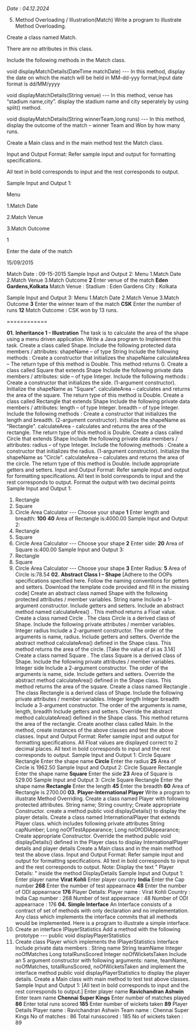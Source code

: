 
*Date : 04.12.2024*



5. Method Overloading / Illustration(Match)
Write a program to illustrate Method Overloading.
  
Create a class named Match.
  
There are no attributes in this class.
  
Include the following methods in the Match class.
  
void displayMatchDetails(DateTime matchDate) --- In this method, display the date on which the match will be held in MM-dd-yyy format,Input date format is dd/MM/yyyy
  
void displayMatchDetails(String venue) --- In this method, venue has “stadium name,city”. display the stadium name and city seperately by using split() method.
  
void displayMatchDetails(String winnerTeam,long runs) --- In this method, display the outcome of the match – winner Team and Won by how many runs.
  
  
  
Create a Main class and in the main method test the Match class.
  
Input and Output Format:
Refer sample input and output for formatting specifications.
  
All text in bold corresponds to input and the rest corresponds to output.
  
Sample Input and Output 1:
  
Menu
  
1.Match Date
  
2.Match Venue
  
3.Match Outcome
  
1
  
Enter the date of the match
  
15/09/2015
  
Match Date : 09-15-2015
Sample Input and Output 2:
Menu
1.Match Date
2.Match Venue
3.Match Outcome
**2**
Enter venue of the match
**Eden Gardens,Kolkata**
Match Venue :
Stadium : Eden Gardens
City : Kolkata
  
  
Sample Input and Output 3:
Menu
1.Match Date
2.Match Venue
3.Match Outcome
**3**
Enter the winner team of the match
**CSK**
Enter the number of runs
**12**
Match Outcome :
CSK won by 13 runs.


============


**01.**  **Inheritance 1 - Illustration**
The task is to calculate the area of the shape using a menu driven application.
Write a Java program to Implement this task.
Create a class called Shape.
Include the following protected data members / attributes:
shapeName – of type String
Include the following methods :
Create a constructor that initializes the shapeName
calculateArea –  The return type of this method is Double. This method returns 0.
Create a class called Square that extends Shape
Include the following private data members / attributes:
side – of type Integer.
Include the following methods :
Create a constructor that initializes the side. (1-argument constructor). Initialize the shapeName as "Square".
calculateArea – calculates and returns the area of the square. The return type of this method is Double.
Create a class called Rectangle that extends Shape 
Include the following private data members / attributes:
length – of type Integer.
breadth – of type Integer.
Include the following methods :
Create a constructor that initializes the length and breadth. (2-argument constructor). Initialize the shapeName as "Rectangle".
calculateArea - calculates and returns the area of the rectangle. The return type of this method is Double.
Create a class called Circle that extends Shape
Include the following private data members / attributes:
radius – of type Integer.
Include the following methods :
Create a constructor that initializes the radius. (1-argument constructor). Initialize the shapeName as "Circle".
calculateArea – calculates and returns the area of the circle. The return type of this method is Double.
Include appropriate getters and setters.
Input and Output Format:
Refer sample input and output for formatting specifications.
All text in bold corresponds to input and the rest corresponds to output.
Format the output with two decimal points
Sample Input and Output 1:
1. Rectangle
2. Square
3. Circle
Area Calculator --- Choose your shape
**1**
Enter length and breadth:
**100**
**40**
Area of Rectangle is:4000.00
Sample Input and Output 2:
1. Rectangle
2. Square
3. Circle
Area Calculator --- Choose your shape
**2**
Enter side:
**20**
Area of Square is:400.00
Sample Input and Output 3:
1. Rectangle
2. Square
3. Circle
Area Calculator --- Choose your shape
**3**
Enter Radius:
**5**
Area of Circle is:78.54
**02.**  **Abstract Class I – Shape**
[Adhere to the OOPs specifications specified here. Follow the naming conventions for getters and setters. Download the template code provided and fill in the missing code]
Create an abstract class named Shape with the following protected attributes / member variables.
String name
Include a 1-argument constructor.
Include getters and setters.
Include an abstract method named calculateArea() . This method returns a Float value.
Create a class named Circle . The class Circle is a derived class of Shape. Include the following private attributes / member variables.
Integer radius
Include a 2-argument constructor. The order of the arguments is name, radius.
Include getters and setters.
Override the abstract method calculateArea() defined in the Shape class. This method returns the area of the circle. [Take the value of pi as 3.14]
Create a class named Square . The class Square is a derived class of Shape. Include the following private attributes / member variables.
Integer side
Include a 2-argument constructor. The order of the arguments is name, side.
Include getters and setters.
Override the abstract method calculateArea() defined in the Shape class. This method returns the area of the square.
Create a class named Rectangle . The class Rectangle is a derived class of Shape. Include the following private attributes / member variables.
Integer length
Integer breadth
Include a 3-argument constructor. The order of the arguments is name, length, breadth
Include getters and setters.
Override the abstract method calculateArea() defined in the Shape class. This method returns the area of the rectangle.
Create another class called Main. In the method, create instances of the above classes and test the above classes.
Input and Output Format:
Refer sample input and output for formatting specifications.
All Float values are displayed correct to 2 decimal places.
All text in bold corresponds to input and the rest corresponds to output.
Sample Input and Output 1:
Circle
Square
Rectangle
Enter the shape name
**Circle**
Enter the radius
**25**
Area of Circle is 1962.50
Sample Input and Output 2:
Circle
Square
Rectangle
Enter the shape name
**Square**
Enter the side
**23**
Area of Square is 529.00
Sample Input and Output 3:
Circle
Square
Rectangle
Enter the shape name 
**Rectangle**
Enter the length
**45**
Enter the breadth
**60**
Area of Rectangle is 2700.00
**03.**  **Player-International Player**
Write a program to illustrate Method Overriding. 
Create a class named  Player with following protected attributes.
String name;
String country;
Create appropriate Constructor. 
create a method public void displayDetails() to display the player details. 
Create a class named  InternationalPlayer  that extends  Player class. 
which includes following private attributes
String capNumber;
Long noOfTestAppearance;
Long noOfODIAppearance;
  Create appropriate Constructor. 
Override the method public void displayDetails() defined in the Player class to  display InternationalPlayer details and player details 
Create a Main class and in the main method test the above class. 
Input and Output Format: 
Refer sample input and output for formatting specifications. 
All text in bold corresponds to input and the rest corresponds to output. 
  Note: Display the text " Player Details: " inside the method DisplayDetails 
Sample Input and Output 1: 
Enter player name 
**Virat Kohli** 
Enter player country 
**India** 
Enter the Cap number 
**268** 
Enter the number of test appearnace 
**48** 
Enter the number of ODI appearnace 
**176** 
Player Details: 
Player name : Virat Kohli 
Country : India 
Cap number : 268 
Number of test appearnace : 48 
Number of ODI appearnace : 176 
**04.**   **Simple Interface**
An Interface consists of a contract of set of methods with only declaration and no implementation. Any class which implements the interface commits that all methods would be implemented. 
Here is a program to illustrate a simple interface. 
1. Create an interface IPlayerStatistics 
 Add a method with the following prototype 
--- public void displayPlayerStatistics 
2. Create class Player which implements the IPlayerStatistics Interface 
Include private data members : 
String name 
String teamName 
Integer noOfMatches 
Long totalRunsScored 
Integer noOfWicketsTaken 
Include an 5 argument constructor with following arguments:  name, teamName, noOfMatches, totalRunsScored, noOfWicketsTaken 
and implement the interface method public void displayPlayerStatistics to display the player details. 
Create a  Main class with main method to test test above classes.  
Sample Input and Output 1: 
[All text in bold corresponds to input and the rest corresponds to output.] 
Enter player name 
**Ravichandran Ashwin** 
Enter team name 
**Chennai Super Kings** 
Enter number of matches played 
**86** 
Enter total runs scored 
**185** 
Enter number of wickets taken 
**89** 
Player Details 
Player name : Ravichandran Ashwin 
Team name : Chennai Super Kings 
No of matches : 86
Total runsscored : 185 
No of wickets taken : 89
